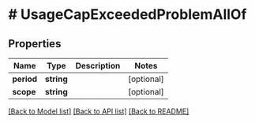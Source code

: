 # # UsageCapExceededProblemAllOf

## Properties

Name | Type | Description | Notes
------------ | ------------- | ------------- | -------------
**period** | **string** |  | [optional]
**scope** | **string** |  | [optional]

[[Back to Model list]](../../README.md#models) [[Back to API list]](../../README.md#endpoints) [[Back to README]](../../README.md)
